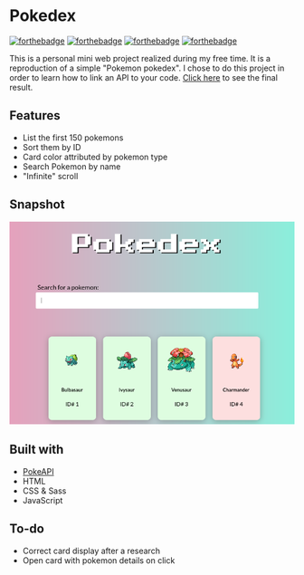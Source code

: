 # Pokedex


[![forthebadge](https://forthebadge.com/images/badges/built-with-love.svg)](https://forthebadge.com)
[![forthebadge](https://forthebadge.com/images/badges/uses-js.svg)](https://forthebadge.com)
[![forthebadge](https://forthebadge.com/images/badges/uses-css.svg)](https://forthebadge.com)
[![forthebadge](https://forthebadge.com/images/badges/uses-css.svg)](https://forthebadge.com)

This is a personal mini web project realized during my free time. It is a reproduction of a simple "Pokemon pokedex". I chose to do this project in order to learn how to link an API to your code.
[Click here](https://anja-dhnd.github.io/pokedex/) to see the final result. 

## Features

- List the first 150 pokemons
- Sort them by ID
- Card color attributed by pokemon type
- Search Pokemon by name
- "Infinite" scroll


## Snapshot

![snapshot](https://raw.githubusercontent.com/Anja-dhnd/pokedex/main/assets/img/snapshot.png)

## Built with

- [PokeAPI](https://pokeapi.co/)
- HTML
- CSS & Sass
- JavaScript

## To-do

- Correct card display after a research 
- Open card with pokemon details on click
